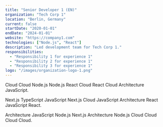 ```yaml
---
title: "Senior Developer 1 (EN)"
organization: "Tech Corp 1"
location: "Berlin, Germany"
current: false
startDate: "2020-01-01"
endDate: "2024-01-01"
website: "https://company1.com"
technologies: ["Node.js", "React"]
description: "Led development team for Tech Corp 1."
responsibilities:
  - "Responsibility 1 for experience 1"
  - "Responsibility 2 for experience 1"
  - "Responsibility 3 for experience 1"
logo: "/images/organization-logo-1.png"
---
```


Cloud Cloud Node.js Node.js React Cloud React Cloud Architecture JavaScript.

Next.js TypeScript JavaScript Next.js Cloud JavaScript Architecture React JavaScript React.

Architecture JavaScript Node.js Next.js Architecture Node.js Cloud Cloud Cloud Cloud.
